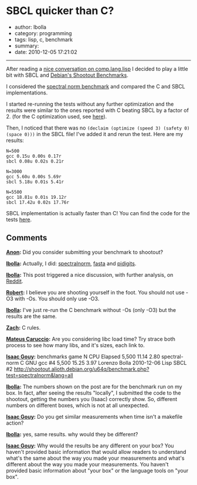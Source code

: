 # SBCL quicker than C?

- author: lbolla
- category: programming
- tags: lisp, c, benchmark
- summary: 
- date: 2010-12-05 17:21:02

----------------

After reading a [nice conversation on comp.lang.lisp][1] I decided to play a
little bit with SBCL and [Debian's Shootout Benchmarks][2].

I considered the [spectral norm benchmark][3] and compared the C and SBCL
implementations.

I started re-running the tests without any further optimization and the results
were similar to the ones reported with C beating SBCL by a factor of 2. (for
the C optimization used, see [here][4]).

Then, I noticed that there was no `(declaim (optimize (speed 3) (safety 0)
(space 0)))` in the SBCL file! I've added it and rerun the test. Here are my
results: 

    N=500
    gcc 0.15u 0.00s 0.17r
    sbcl 0.08u 0.02s 0.21r

    N=3000
    gcc 5.60u 0.00s 5.69r
    sbcl 5.18u 0.01s 5.41r

    N=5500
    gcc 18.81u 0.01s 19.12r
    sbcl 17.42u 0.02s 17.76r

SBCL implementation is actually faster than C! You can find the code for the tests [here][5].

   [1]: http://groups.google.com/group/comp.lang.lisp/browse_thread/thread/f5a2d25909ce00d2/61aee068b573f89a (comp.lang.lisp)
   [2]: http://shootout.alioth.debian.org/
   [3]: http://shootout.alioth.debian.org/u32/benchmark.php?test=spectralnorm&lang=sbcl&lang2=gcc
   [4]: http://shootout.alioth.debian.org/u32/benchmark.php?test=spectralnorm&lang=gcc
   [5]: https://github.com/lbolla/junk/tree/master/shootout/spectralnorm (github)

## Comments

**[Anon](#75 "2011-02-08 10:40:22"):** Did you consider submitting your benchmark to shootout?

**[lbolla](#76 "2011-02-08 11:19:53"):** Actually, I did: [spectralnorm][1], [fasta][2] and [pidigits][3].

   [1]: http://shootout.alioth.debian.org/u32/benchmark.php?test=spectralnorm&lang=sbcl&lang2=gcc
   [2]: http://shootout.alioth.debian.org/u32/benchmark.php?test=fasta&lang=sbcl
   [3]: http://shootout.alioth.debian.org/u32/benchmark.php?test=pidigits&lang=sbcl

**[lbolla](#77 "2011-02-08 14:10:03"):** This post triggered a nice discussion, with further analysis, on [Reddit][1].

   [1]: //www.reddit.com/r/lisp/comments/fhcd1/sbcl_quicker_than_c/

**[Robert](#78 "2011-02-08 15:23:21"):** I believe you are shooting yourself in the foot. You should not use -O3 with -Os. You should only use -O3.

**[lbolla](#80 "2011-02-08 16:20:31"):** I've just re-run the C benchmark without -Os (only -O3) but the results are the same.

**[Zach](#81 "2011-02-08 16:42:44"):** C rules.

**[Mateus Caruccio](#82 "2011-02-08 17:58:28"):** Are you considering libc load time? Try strace both process to see how many libs, and it's sizes, each link to.

**[Isaac Gouy](#83 "2011-02-08 18:27:56"):** benchmarks game N CPU Elapsed 5,500 11.14 2.80 spectral-norm C GNU gcc #4 5,500 15.25 3.97 Lorenzo Bolla 2010-12-06 Lisp SBCL #2 http://shootout.alioth.debian.org/u64q/benchmark.php?test=spectralnorm&lang=all

**[lbolla](#84 "2011-02-08 19:23:32"):** The numbers shown on the post are for the benchmark run on my box. In fact, after seeing the results "locally", I submitted the code to the shootout, getting the numbers you (Isaac) correctly show. So, different numbers on different boxes, which is not at all unexpected.

**[Isaac Gouy](#85 "2011-02-08 19:47:11"):** Do you get similar measurements when time isn't a makefile action?

**[lbolla](#86 "2011-02-09 11:55:40"):** yes, same results. why would they be different?

**[Isaac Gouy](#87 "2011-02-10 20:23:02"):** Why would the results be any different on your box? You haven't provided basic information that would allow readers to understand what's the same about the way you made your measurements and what's different about the way you made your measurements. You haven't provided basic information about "your box" or the language tools on "your box".

